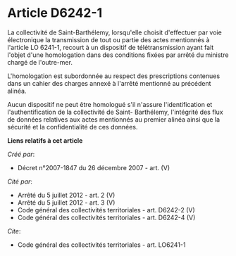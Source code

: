 # Article D6242-1

La collectivité de Saint-Barthélemy, lorsqu'elle choisit d'effectuer par voie électronique la transmission de tout ou partie
des actes mentionnés à l'article LO 6241-1, recourt à un dispositif de télétransmission ayant fait l'objet d'une homologation
dans des conditions fixées par arrêté du ministre chargé de l'outre-mer.

L'homologation est subordonnée au respect des prescriptions contenues dans un cahier des charges annexé à l'arrêté mentionné
au précédent alinéa.

Aucun dispositif ne peut être homologué s'il n'assure l'identification et l'authentification de la collectivité de Saint-
Barthélemy, l'intégrité des flux de données relatives aux actes mentionnés au premier alinéa ainsi que la sécurité et la
confidentialité de ces données.

**Liens relatifs à cet article**

_Créé par_:

  - Décret n°2007-1847 du 26 décembre 2007 - art. (V)

_Cité par_:

  - Arrêté du 5 juillet 2012 - art. 2 (V)
  - Arrêté du 5 juillet 2012 - art. 3 (V)
  - Code général des collectivités territoriales - art. D6242-2 (V)
  - Code général des collectivités territoriales - art. D6242-4 (V)

_Cite_:

  - Code général des collectivités territoriales - art. LO6241-1
